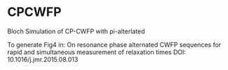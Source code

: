 # CPCWFP
Bloch Simulation of CP-CWFP with pi-alterlated

To generate Fig4 in:
          On resonance phase alternated CWFP sequences for rapid and simultaneous measurement of relaxation times
DOI: 10.1016/j.jmr.2015.08.013
